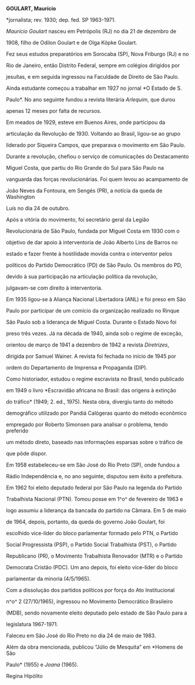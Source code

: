 **GOULART, Maurício**



\*jornalista; rev. 1930; dep. fed. SP 1963-1971.



*Maurício Goulart* nasceu em Petrópolis (RJ) no dia 21 de dezembro de

1908, filho de Odilon Goulart e de Olga Köpke Goulart.



Fez seus estudos preparatórios em Sorocaba (SP), Nova Friburgo (RJ) e no

Rio de Janeiro, então Distrito Federal, sempre em colégios dirigidos por

jesuítas, e em seguida ingressou na Faculdade de Direito de São Paulo.

Ainda estudante começou a trabalhar em 1927 no jornal *O Estado de S.

Paulo*. No ano seguinte fundou a revista literária *Arlequim*, que durou

apenas 12 meses por falta de recursos.



Em meados de 1929, esteve em Buenos Aires, onde participou da

articulação da Revolução de 1930. Voltando ao Brasil, ligou-se ao grupo

liderado por Siqueira Campos, que preparava o movimento em São Paulo.

Durante a revolução, chefiou o serviço de comunicações do Destacamento

Miguel Costa, que partiu do Rio Grande do Sul para São Paulo na

vanguarda das forças revolucionárias. Foi quem levou ao acampamento de

João Neves da Fontoura, em Sengés (PR), a notícia da queda de Washington

Luís no dia 24 de outubro.



Após a vitória do movimento, foi secretário geral da Legião

Revolucionária de São Paulo, fundada por Miguel Costa em 1930 com o

objetivo de dar apoio à interventoria de João Alberto Lins de Barros no

estado e fazer frente à hostilidade movida contra o interventor pelos

políticos do Partido Democrático (PD) de São Paulo. Os membros do PD,

devido à sua participação na articulação política da revolução,

julgavam-se com direito à interventoria.



Em 1935 ligou-se à Aliança Nacional Libertadora (ANL) e foi preso em São

Paulo por participar de um comício da organização realizado no Rinque

São Paulo sob a liderança de Miguel Costa. Durante o Estado Novo foi

preso três vezes. Já na década de 1940, ainda sob o regime de exceção,

orientou de março de 1941 a dezembro de 1942 a revista *Diretrizes*,

dirigida por Samuel Wainer. A revista foi fechada no início de 1945 por

ordem do Departamento de Imprensa e Propaganda (DIP).



Como historiador, estudou o regime escravista no Brasil, tendo publicado

em 1949 o livro *Escravidão africana no Brasil: das origens à extinção

do tráfico* (1949; 2. ed., 1975). Nesta obra, divergiu tanto do método

demográfico utilizado por Pandiá Calógeras quanto do método econômico

empregado por Roberto Simonsen para analisar o problema, tendo preferido

um método direto, baseado nas informações esparsas sobre o tráfico de

que pôde dispor.



Em 1958 estabeleceu-se em São José do Rio Preto (SP), onde fundou a

Rádio Independência e, no ano seguinte, disputou sem êxito a prefeitura.

Em 1962 foi eleito deputado federal por São Paulo na legenda do Partido

Trabalhista Nacional (PTN). Tomou posse em 1^o^ de fevereiro de 1963 e

logo assumiu a liderança da bancada do partido na Câmara. Em 5 de maio

de 1964, depois, portanto, da queda do governo João Goulart, foi

escolhido vice-líder do bloco parlamentar formado pelo PTN, o Partido

Social Progressista (PSP), o Partido Social Trabalhista (PST), o Partido

Republicano (PR), o Movimento Trabalhista Renovador (MTR) e o Partido

Democrata Cristão (PDC). Um ano depois, foi eleito vice-líder do bloco

parlamentar da minoria (4/5/1965).



Com a dissolução dos partidos políticos por força do Ato Institucional

n^o^ 2 (27/10/1965), ingressou no Movimento Democrático Brasileiro

(MDB), sendo novamente eleito deputado pelo estado de São Paulo para a

legislatura 1967-1971.



Faleceu em São José do Rio Preto no dia 24 de maio de 1983.



Além da obra mencionada, publicou “Júlio de Mesquita” em *Homens de São

Paulo* (1955) e *Joana* (1965).



Regina Hipólito



